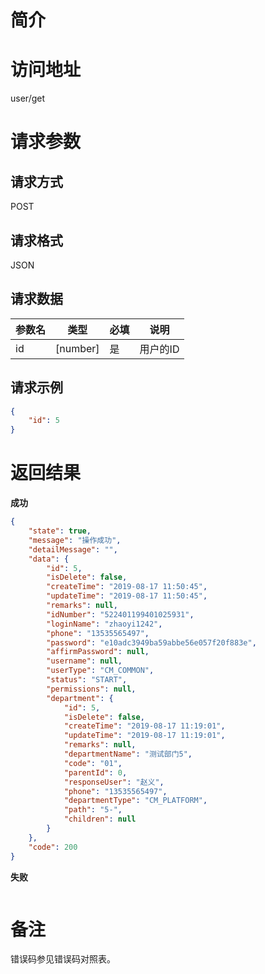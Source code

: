# 简介

# 访问地址
user/get

# 请求参数

## 请求方式
POST

## 请求格式
JSON

## 请求数据
|参数名|类型|必填|说明|
|-|-|-|-|
|id|[number]|是|用户的ID|

## 请求示例
```json
{
    "id": 5
}
```

# 返回结果
**成功**
```json
{
    "state": true,
    "message": "操作成功",
    "detailMessage": "",
    "data": {
        "id": 5,
        "isDelete": false,
        "createTime": "2019-08-17 11:50:45",
        "updateTime": "2019-08-17 11:50:45",
        "remarks": null,
        "idNumber": "522401199401025931",
        "loginName": "zhaoyi1242",
        "phone": "13535565497",
        "password": "e10adc3949ba59abbe56e057f20f883e",
        "affirmPassword": null,
        "username": null,
        "userType": "CM_COMMON",
        "status": "START",
        "permissions": null,
        "department": {
            "id": 5,
            "isDelete": false,
            "createTime": "2019-08-17 11:19:01",
            "updateTime": "2019-08-17 11:19:01",
            "remarks": null,
            "departmentName": "测试部门5",
            "code": "01",
            "parentId": 0,
            "responseUser": "赵义",
            "phone": "13535565497",
            "departmentType": "CM_PLATFORM",
            "path": "5-",
            "children": null
        }
    },
    "code": 200
}
```

**失败**
```json
```

# 备注
错误码参见错误码对照表。